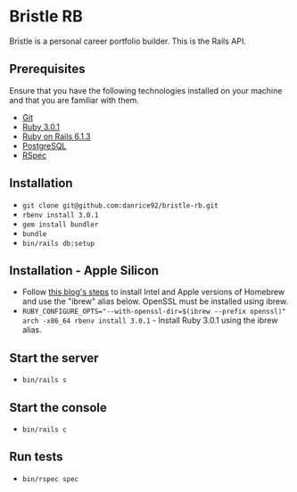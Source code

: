 # Bristle RB

Bristle is a personal career portfolio builder. This is the Rails API.

## Prerequisites

Ensure that you have the following technologies installed on your machine and that you are familiar with them.

* [Git](https://git-scm.com/)
* [Ruby 3.0.1](https://www.ruby-lang.org/en/news/2021/04/05/ruby-3-0-1-released/)
* [Ruby on Rails 6.1.3](https://weblog.rubyonrails.org/2021/2/17/Rails-6-1-3-has-been-released/)
* [PostgreSQL](https://www.postgresql.org/)
* [RSpec](https://github.com/rspec/rspec-rails)

## Installation

* `git clone git@github.com:danrice92/bristle-rb.git`
* `rbenv install 3.0.1`
* `gem install bundler`
* `bundle`
* `bin/rails db:setup`

## Installation - Apple Silicon

* Follow [this blog's steps](https://soffes.blog/homebrew-on-apple-silicon) to install Intel and Apple versions of Homebrew and use the "ibrew" alias below. OpenSSL must be installed using ibrew.
* `RUBY_CONFIGURE_OPTS="--with-openssl-dir=$(ibrew --prefix openssl)" arch -x86_64 rbenv install 3.0.1` - Install Ruby 3.0.1 using the ibrew alias.

## Start the server

* `bin/rails s`

## Start the console

* `bin/rails c`

## Run tests

* `bin/rspec spec`
